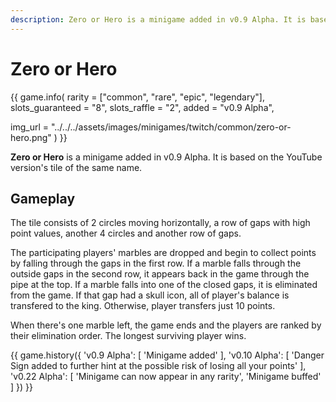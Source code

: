 ```yaml
---
description: Zero or Hero is a minigame added in v0.9 Alpha. It is based on the YouTube version with the same name.
---
```


# Zero or Hero

{{ game.info(
  rarity           = ["common", "rare", "epic", "legendary"],
  slots_guaranteed = "8",
  slots_raffle     = "2",
  added            = "v0.9 Alpha",
  
  img_url = "../../../assets/images/minigames/twitch/common/zero-or-hero.png"
) }}

**Zero or Hero** is a minigame added in v0.9 Alpha. It is based on the YouTube version's tile of the same name.

## Gameplay

The tile consists of 2 circles moving horizontally, a row of gaps with high point values, another 4 circles and another row of gaps.

The participating players' marbles are dropped and begin to collect points by falling through the gaps in the first row. If a marble falls through the outside gaps in the second row, it appears back in the game through the pipe at the top. If a marble falls into one of the closed gaps, it is eliminated from the game. If that gap had a skull icon, all of player's balance is transfered to the king. Otherwise, player transfers just 10 points.

When there's one marble left, the game ends and the players are ranked by their elimination order. The longest surviving player wins.

{{ game.history({
  'v0.9 Alpha': [
    'Minigame added'
  ],
  'v0.10 Alpha': [
    'Danger Sign added to further hint at the possible risk of losing all your points'
  ],
  'v0.22 Alpha': [
    'Minigame can now appear in any rarity',
    'Minigame buffed'
  ]
}) }}